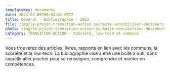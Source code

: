 ```yaml
---
templateKey: documents
date: 2024-02-05T09:04:02.807Z
title: Général - Bibliographie - 2023
file: /img/le-projet-transition-action-souhaite-sensibiliser-décideurs-et-responsables-politiques-et-territoriaux-à-trois-thèmes-les-low-tech-la-sobriété-et-les-communs-afin-de-pouvoir-accompagner-les-te.pdf
photo: /img/le-projet-transition-action-souhaite-sensibiliser-décideurs-et-responsables-politiques-et-territoriaux-à-trois-thèmes-les-low-tech-la-sobriété-et-les-communs-afin-de-pouvoir-accompagner-les-territoires-qui-le-so-2.jpg
category: TRANSITION ACTION - Sobriété, low-tech et communs
---
```

Vous trouverez des articles, livres, rapports en lien avec les communs, la sobriété et la low-tech. La bibliographie vise à être une boîte à outil dans laquelle aller piocher pour se renseigner, comprendre et monter en compétences.
